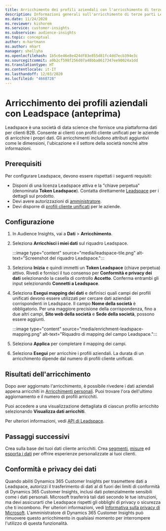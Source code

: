 ```yaml
---
title: Arricchimento dei profili aziendali con l'arricchimento di terze parti Leadspace
description: Informazioni generali sull'arricchimento di terze parti Leadspace.
ms.date: 11/24/2020
ms.reviewer: kishorem
ms.service: customer-insights
ms.subservice: audience-insights
ms.topic: conceptual
author: m-hartmann
ms.author: mhart
manager: shellyha
ms.openlocfilehash: 1b5c6e46e8e424df83e855d81fc4dd7ecb394e3c
ms.sourcegitcommit: a9b2cf598f256d07a48bba8617347ee90024a1dd
ms.translationtype: HT
ms.contentlocale: it-IT
ms.lasthandoff: 12/03/2020
ms.locfileid: "4668728"
---
```

# <a name="enrichment-of-company-profiles-with-leadspace-preview"></a>Arricchimento dei profili aziendali con Leadspace (anteprima)

Leadspace è una società di data science che fornisce una piattaforma dati per clienti B2B. Consente ai clienti con profili cliente unificati per le aziende di arricchire i propri dati. Gli arricchimenti includono attributi aggiuntivi come le dimensioni, l'ubicazione e il settore della società nonché altre informazioni.

## <a name="prerequisites"></a>Prerequisiti

Per configurare Leadspace, devono essere rispettati i seguenti requisiti:

- Disponi di una licenza Leadspace attiva e la "chiave perpetua" (denominata **Token Leadspace**). Contatta direttamente [Leadspace](https://www.leadspace.com/products/leadspace-on-demand/) per i dettagli sul prodotto.
- Devi avere autorizzazioni di [amministratore](permissions.md#administrator).
- Devi disporre di [profili cliente unificati](customer-profiles.md) per le aziende.

## <a name="configuration"></a>Configurazione

1. In Audience Insights, vai a **Dati** > **Arricchimento**.

1. Seleziona **Arricchisci i miei dati** sul riquadro Leadspace.

   :::image type="content" source="media/leadspace-tile.png" alt-text="Screenshot del riquadro Leadspace.":::

1. Seleziona **Inizia** e quindi immetti un **Token Leadspace** (chiave perpetua) attivo. Rivedi e fornisci il tuo consenso per **Conformità e privacy dei dati** selezionando la casella di controllo **Accetto**. Conferma entrambi gli input selezionando **Connetti a Leadspace**.

1. Seleziona **Esegui mapping dei dati** e definisci quali campi dei profili unificati devono essere utilizzati per cercare dati aziendali corrispondenti in Leadspace. Il campo **Nome della società** è obbligatorio. Per una maggiore precisione della corrispondenza, fino a due altri campi, **Sito web della società** e **Sede della società**, possono essere aggiunti.

   :::image type="content" source="media/enrichment-leadspace-mapping.png" alt-text="Riquadro di mapping del campo Leadspace.":::
   
1. Seleziona **Applica** per completare il mapping dei campi.

1. Seleziona **Esegui** per arricchire i profili aziendali. La durata di un arricchimento dipende dal numero di profili cliente unificati.

## <a name="enrichment-results"></a>Risultati dell'arricchimento

Dopo aver aggiornato l'arricchimento, è possibile rivedere i dati aziendali appena arricchiti in [Arricchimenti personali](enrichment-hub.md). Puoi trovare l'ora dell'ultimo aggiornamento e il numero di profili arricchiti.

Puoi accedere a una visualizzazione dettagliata di ciascun profilo arricchito selezionando **Visualizza dati arricchiti**.

Per ulteriori informazioni, vedi [API di Leadspace](https://support.leadspace.com/hc/en-us/sections/201997649-API).

## <a name="next-steps"></a>Passaggi successivi

Crea sulla base dei tuoi dati cliente arricchiti. Crea [segmenti](segments.md), [misure](measures.md) ed [esporta i dati](export-destinations.md) per offrire esperienze personalizzate ai tuoi clienti.

## <a name="data-privacy-and-compliance"></a>Conformità e privacy dei dati

Quando abiliti Dynamics 365 Customer Insights per trasmettere dati a Leadspace, autorizzi il trasferimento di dati al di fuori dei limiti di conformità di Dynamics 365 Customer Insights, inclusi dati potenzialmente sensibili come i dati personali. Microsoft trasferirà tali dati secondo le tue istruzioni, ma devi assicurarti che Leadspace rispetti gli obblighi di privacy o sicurezza che ti incombono. Per ulteriori informazioni, vedi [Informativa sulla privacy di Microsoft](https://go.microsoft.com/fwlink/?linkid=396732).
L'amministratore di Dynamics 365 Customer Insights può rimuovere questo arricchimento in qualsiasi momento per interrompere l'utilizzo di questa funzionalità.